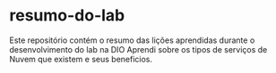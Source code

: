 # resumo-do-lab
Este repositório contém o resumo das lições aprendidas durante o desenvolvimento do lab na DIO
Aprendi sobre os tipos de serviços de Nuvem que existem e seus beneficios.
